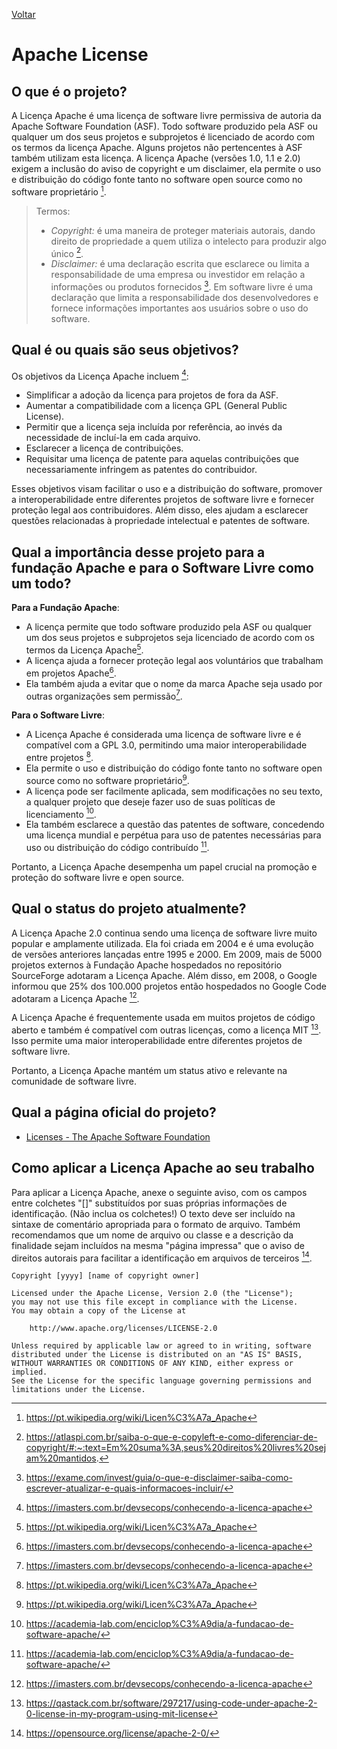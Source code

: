 [Voltar](intro.md)

# Apache License

## O que é o projeto?

A Licença Apache é uma licença de software livre permissiva de autoria da Apache Software Foundation (ASF). Todo software produzido pela ASF ou qualquer um dos seus projetos e subprojetos é licenciado de acordo com os termos da licença Apache. Alguns projetos não pertencentes à ASF também utilizam esta licença. A licença Apache (versões 1.0, 1.1 e 2.0) exigem a inclusão do aviso de copyright e um disclaimer, ela permite o uso e distribuição do código fonte tanto no software open source como no software proprietário [^1].

> Termos:
>
> - _Copyright:_ é uma maneira de proteger materiais autorais, dando direito de propriedade a quem utiliza o intelecto para produzir algo único [^2].
> - _Disclaimer:_ é uma declaração escrita que esclarece ou limita a responsabilidade de uma empresa ou investidor em relação a informações ou produtos fornecidos [^3]. Em software livre é uma declaração que limita a responsabilidade dos desenvolvedores e fornece informações importantes aos usuários sobre o uso do software.

## Qual é ou quais são seus objetivos?

Os objetivos da Licença Apache incluem [^4]:

- Simplificar a adoção da licença para projetos de fora da ASF.
- Aumentar a compatibilidade com a licença GPL (General Public License).
- Permitir que a licença seja incluída por referência, ao invés da necessidade de incluí-la em cada arquivo.
- Esclarecer a licença de contribuições.
- Requisitar uma licença de patente para aquelas contribuições que necessariamente infringem as patentes do contribuidor.

Esses objetivos visam facilitar o uso e a distribuição do software, promover a interoperabilidade entre diferentes projetos de software livre e fornecer proteção legal aos contribuidores. Além disso, eles ajudam a esclarecer questões relacionadas à propriedade intelectual e patentes de software.

## Qual a importância desse projeto para a fundação Apache e para o Software Livre como um todo?

**Para a Fundação Apache**:

- A licença permite que todo software produzido pela ASF ou qualquer um dos seus projetos e subprojetos seja licenciado de acordo com os termos da Licença Apache[^1].
- A licença ajuda a fornecer proteção legal aos voluntários que trabalham em projetos Apache[^4].
- Ela também ajuda a evitar que o nome da marca Apache seja usado por outras organizações sem permissão[^4].

**Para o Software Livre**:

- A Licença Apache é considerada uma licença de software livre e é compatível com a GPL 3.0, permitindo uma maior interoperabilidade entre projetos [^1].
- Ela permite o uso e distribuição do código fonte tanto no software open source como no software proprietário[^1].
- A licença pode ser facilmente aplicada, sem modificações no seu texto, a qualquer projeto que deseje fazer uso de suas políticas de licenciamento [^5].
- Ela também esclarece a questão das patentes de software, concedendo uma licença mundial e perpétua para uso de patentes necessárias para uso ou distribuição do código contribuído [^5].

Portanto, a Licença Apache desempenha um papel crucial na promoção e proteção do software livre e open source.

## Qual o status do projeto atualmente?

A Licença Apache 2.0 continua sendo uma licença de software livre muito popular e amplamente utilizada. Ela foi criada em 2004 e é uma evolução de versões anteriores lançadas entre 1995 e 2000. Em 2009, mais de 5000 projetos externos à Fundação Apache hospedados no repositório SourceForge adotaram a Licença Apache. Além disso, em 2008, o Google informou que 25% dos 100.000 projetos então hospedados no Google Code adotaram a Licença Apache [^4].

A Licença Apache é frequentemente usada em muitos projetos de código aberto e também é compatível com outras licenças, como a licença MIT [^6]. Isso permite uma maior interoperabilidade entre diferentes projetos de software livre.

Portanto, a Licença Apache mantém um status ativo e relevante na comunidade de software livre.

## Qual a página oficial do projeto?

- [Licenses - The Apache Software Foundation](https://apache.org/licenses/)

## Como aplicar a Licença Apache ao seu trabalho

Para aplicar a Licença Apache, anexe o seguinte aviso, com os campos entre colchetes "[]" substituídos por suas próprias informações de identificação. (Não inclua os colchetes!) O texto deve ser incluído na sintaxe de comentário apropriada para o formato de arquivo. Também recomendamos que um nome de arquivo ou classe e a descrição da finalidade sejam incluídos na mesma "página impressa" que o aviso de direitos autorais para facilitar a identificação em arquivos de terceiros [^7].


```
Copyright [yyyy] [name of copyright owner]

Licensed under the Apache License, Version 2.0 (the "License");
you may not use this file except in compliance with the License.
You may obtain a copy of the License at

    http://www.apache.org/licenses/LICENSE-2.0

Unless required by applicable law or agreed to in writing, software
distributed under the License is distributed on an "AS IS" BASIS,
WITHOUT WARRANTIES OR CONDITIONS OF ANY KIND, either express or implied.
See the License for the specific language governing permissions and
limitations under the License.
```

[^1]: https://pt.wikipedia.org/wiki/Licen%C3%A7a_Apache
[^2]: https://atlaspi.com.br/saiba-o-que-e-copyleft-e-como-diferenciar-de-copyright/#:~:text=Em%20suma%3A,seus%20direitos%20livres%20sejam%20mantidos.
[^3]: https://exame.com/invest/guia/o-que-e-disclaimer-saiba-como-escrever-atualizar-e-quais-informacoes-incluir/
[^4]: https://imasters.com.br/devsecops/conhecendo-a-licenca-apache
[^5]: https://academia-lab.com/enciclop%C3%A9dia/a-fundacao-de-software-apache/
[^6]: https://qastack.com.br/software/297217/using-code-under-apache-2-0-license-in-my-program-using-mit-license
[^7]: https://opensource.org/license/apache-2-0/